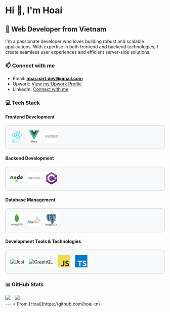 # Hi 👋, I'm Hoai

## 🚀 Web Developer from Vietnam

I'm a passionate developer who loves building robust and scalable applications. With expertise in both frontend and backend technologies, I create seamless user experiences and efficient server-side solutions.

### 📫 Connect with me
- Email: **hoai.nart.dev@gmail.com**
- Upwork: [View my Upwork Profile](https://www.upwork.com/freelancers/~01d124102c4262bfad?mp_source=share)
- LinkedIn: [Connect with me](https://linkedin.com/in/your-profile) <!-- Add your LinkedIn profile -->

### 💻 Tech Stack

#### Frontend Development
<div style="border: 1px solid #ccc; padding: 15px; margin-bottom: 20px; border-radius: 8px; background-color: #f8f9fa;">
  <div style="display: flex; flex-wrap: wrap; gap: 15px; align-items: center;">
    <a href="https://reactjs.org/" target="_blank" rel="noreferrer">
      <img src="https://raw.githubusercontent.com/devicons/devicon/master/icons/react/react-original-wordmark.svg" alt="React" width="40" height="40"/>
    </a>
    <a href="https://vuejs.org/" target="_blank" rel="noreferrer">
      <img src="https://raw.githubusercontent.com/devicons/devicon/master/icons/vuejs/vuejs-original-wordmark.svg" alt="Vue.js" width="40" height="40"/>
    </a>
    <a href="https://expressjs.com" target="_blank" rel="noreferrer">
      <img src="https://raw.githubusercontent.com/devicons/devicon/master/icons/express/express-original-wordmark.svg" alt="Express.js" width="40" height="40"/>
    </a>
  </div>
</div>

#### Backend Development
<div style="border: 1px solid #ccc; padding: 15px; margin-bottom: 20px; border-radius: 8px; background-color: #f8f9fa;">
  <div style="display: flex; flex-wrap: wrap; gap: 15px; align-items: center;">
    <a href="https://nodejs.org" target="_blank" rel="noreferrer">
      <img src="https://raw.githubusercontent.com/devicons/devicon/master/icons/nodejs/nodejs-original-wordmark.svg" alt="Node.js" width="40" height="40"/>
    </a>
    <a href="https://expressjs.com" target="_blank" rel="noreferrer">
      <img src="https://raw.githubusercontent.com/devicons/devicon/master/icons/express/express-original-wordmark.svg" alt="Express.js" width="40" height="40"/>
    </a>
    <a href="https://www.w3schools.com/cs/" target="_blank" rel="noreferrer">
      <img src="https://raw.githubusercontent.com/devicons/devicon/master/icons/csharp/csharp-original.svg" alt="C#" width="40" height="40"/>
    </a>
  </div>
</div>

#### Database Management
<div style="border: 1px solid #ccc; padding: 15px; margin-bottom: 20px; border-radius: 8px; background-color: #f8f9fa;">
  <div style="display: flex; flex-wrap: wrap; gap: 15px; align-items: center;">
    <a href="https://www.mongodb.com/" target="_blank" rel="noreferrer">
      <img src="https://raw.githubusercontent.com/devicons/devicon/master/icons/mongodb/mongodb-original-wordmark.svg" alt="MongoDB" width="40" height="40"/>
    </a>
    <a href="https://www.mysql.com/" target="_blank" rel="noreferrer">
      <img src="https://raw.githubusercontent.com/devicons/devicon/master/icons/mysql/mysql-original-wordmark.svg" alt="MySQL" width="40" height="40"/>
    </a>
    <a href="https://www.postgresql.org" target="_blank" rel="noreferrer">
      <img src="https://raw.githubusercontent.com/devicons/devicon/master/icons/postgresql/postgresql-original-wordmark.svg" alt="PostgreSQL" width="40" height="40"/>
    </a>
  </div>
</div>

#### Development Tools & Technologies
<div style="border: 1px solid #ccc; padding: 15px; margin-bottom: 20px; border-radius: 8px; background-color: #f8f9fa;">
  <div style="display: flex; flex-wrap: wrap; gap: 15px; align-items: center;">
    <a href="https://jestjs.io" target="_blank" rel="noreferrer">
      <img src="https://www.vectorlogo.zone/logos/jestjsio/jestjsio-icon.svg" alt="Jest" width="40" height="40"/>
    </a>
    <a href="https://graphql.org" target="_blank" rel="noreferrer">
      <img src="https://www.vectorlogo.zone/logos/graphql/graphql-icon.svg" alt="GraphQL" width="40" height="40"/>
    </a>
    <a href="https://developer.mozilla.org/en-US/docs/Web/JavaScript" target="_blank" rel="noreferrer">
      <img src="https://raw.githubusercontent.com/devicons/devicon/master/icons/javascript/javascript-original.svg" alt="JavaScript" width="40" height="40"/>
    </a>
    <a href="https://www.typescriptlang.org/" target="_blank" rel="noreferrer">
      <img src="https://raw.githubusercontent.com/devicons/devicon/master/icons/typescript/typescript-original.svg" alt="TypeScript" width="40" height="40"/>
    </a>
  </div>
</div>

### 📊 GitHub Stats
<div>
  <img src="https://github-readme-stats.vercel.app/api?username=hoai-tn&theme=tokyonight&show_icons=true&hide_border=true&count_private=true" height="150" style="margin-right:10px"/>
  <img src="https://github-readme-streak-stats.herokuapp.com/?user=hoai-tn&theme=tokyonight&hide_border=true" height="150" />
</div>
---
⭐️ From [Hoai](https://github.com/hoai-tn)

